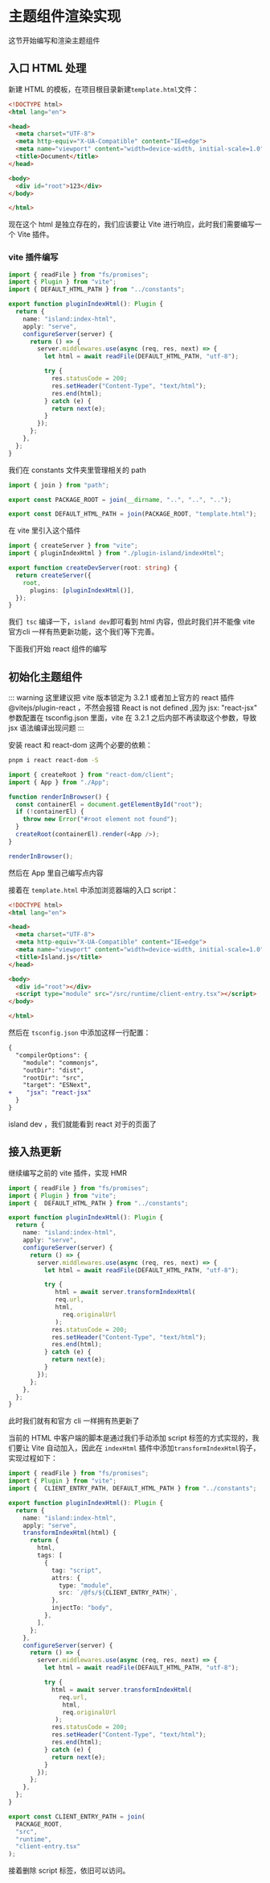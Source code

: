 # 主题组件渲染实现

这节开始编写和渲染主题组件

## 入口 HTML 处理

新建 HTML 的模板，在项目根目录新建`template.html`文件：

```html
<!DOCTYPE html>
<html lang="en">

<head>
  <meta charset="UTF-8">
  <meta http-equiv="X-UA-Compatible" content="IE=edge">
  <meta name="viewport" content="width=device-width, initial-scale=1.0">
  <title>Document</title>
</head>

<body>
  <div id="root">123</div>
</body>

</html>
```

现在这个 html 是独立存在的，我们应该要让 Vite 进行响应，此时我们需要编写一个 Vite 插件。

### vite 插件编写

```typescript
import { readFile } from "fs/promises";
import { Plugin } from "vite";
import { DEFAULT_HTML_PATH } from "../constants";

export function pluginIndexHtml(): Plugin {
  return {
    name: "island:index-html",
    apply: "serve",
    configureServer(server) {
      return () => {
        server.middlewares.use(async (req, res, next) => {
          let html = await readFile(DEFAULT_HTML_PATH, "utf-8");

          try {
            res.statusCode = 200;
            res.setHeader("Content-Type", "text/html");
            res.end(html);
          } catch (e) {
            return next(e);
          }
        });
      };
    },
  };
}
```

我们在 constants 文件夹里管理相关的 path

```typescript
import { join } from "path";

export const PACKAGE_ROOT = join(__dirname, "..", "..", "..");

export const DEFAULT_HTML_PATH = join(PACKAGE_ROOT, "template.html");
```

在 vite 里引入这个插件

```typescript
import { createServer } from "vite";
import { pluginIndexHtml } from "./plugin-island/indexHtml";

export function createDevServer(root: string) {
  return createServer({
    root,
	  plugins: [pluginIndexHtml()],
  });
}
```

我们` tsc` 编译一下，`island dev`即可看到 html 内容，但此时我们并不能像 vite 官方cli 一样有热更新功能，这个我们等下完善。

下面我们开始 react 组件的编写

## 初始化主题组件

::: warning
这里建议把 vite 版本锁定为 3.2.1 或者加上官方的 react 插件 @vitejs/plugin-react ，不然会报错 React is not defined ,因为 jsx: "react-jsx" 参数配置在 tsconfig.json 里面，vite 在 3.2.1 之后内部不再读取这个参数，导致 jsx 语法编译出现问题
:::

安装 react 和 react-dom 这两个必要的依赖：

```bash
pnpm i react react-dom -S
```



```typescript
import { createRoot } from "react-dom/client";
import { App } from "./App";

function renderInBrowser() {
  const containerEl = document.getElementById("root");
  if (!containerEl) {
    throw new Error("#root element not found");
  }
  createRoot(containerEl).render(<App />);
}

renderInBrowser();
```

然后在 App 里自己编写点内容

接着在 `template.html` 中添加浏览器端的入口 script：

```html
<!DOCTYPE html>
<html lang="en">

<head>
  <meta charset="UTF-8">
  <meta http-equiv="X-UA-Compatible" content="IE=edge">
  <meta name="viewport" content="width=device-width, initial-scale=1.0">
  <title>Island.js</title>
</head>

<body>
  <div id="root"></div>
  <script type="module" src="/src/runtime/client-entry.tsx"></script>
</body>

</html>
```

然后在 `tsconfig.json` 中添加这样一行配置：

```diff
{
  "compilerOptions": {
    "module": "commonjs",
    "outDir": "dist",
    "rootDir": "src",
    "target": "ESNext",
+    "jsx": "react-jsx"
  }
}
```

island dev ，我们就能看到 react 对于的页面了

## 接入热更新

继续编写之前的 vite 插件，实现 HMR

```typescript
import { readFile } from "fs/promises";
import { Plugin } from "vite";
import {  DEFAULT_HTML_PATH } from "../constants";

export function pluginIndexHtml(): Plugin {
  return {
    name: "island:index-html",
    apply: "serve",
    configureServer(server) {
      return () => {
        server.middlewares.use(async (req, res, next) => {
          let html = await readFile(DEFAULT_HTML_PATH, "utf-8");

          try {
             html = await server.transformIndexHtml(
             req.url,
             html,
               req.originalUrl
             );
            res.statusCode = 200;
            res.setHeader("Content-Type", "text/html");
            res.end(html);
          } catch (e) {
            return next(e);
          }
        });
      };
    },
  };
}
```

此时我们就有和官方 cli 一样拥有热更新了

当前的 HTML 中客户端的脚本是通过我们手动添加 script 标签的方式实现的，我们要让 Vite 自动加入，因此在 `indexHtml` 插件中添加`transformIndexHtml`钩子，实现过程如下：

```typescript
import { readFile } from "fs/promises";
import { Plugin } from "vite";
import {  CLIENT_ENTRY_PATH, DEFAULT_HTML_PATH } from "../constants";

export function pluginIndexHtml(): Plugin {
  return {
    name: "island:index-html",
    apply: "serve",
    transformIndexHtml(html) {
      return {
        html,
        tags: [
          {
            tag: "script",
            attrs: {
              type: "module",
              src: `/@fs/${CLIENT_ENTRY_PATH}`,
            },
            injectTo: "body",
          },
        ],
      };
    },
    configureServer(server) {
      return () => {
        server.middlewares.use(async (req, res, next) => {
          let html = await readFile(DEFAULT_HTML_PATH, "utf-8");

          try {
            html = await server.transformIndexHtml(
              req.url,
               html,
               req.originalUrl
             );
            res.statusCode = 200;
            res.setHeader("Content-Type", "text/html");
            res.end(html);
          } catch (e) {
            return next(e);
          }
        });
      };
    },
  };
}
```

```typescript
export const CLIENT_ENTRY_PATH = join(
  PACKAGE_ROOT,
  "src",
  "runtime",
  "client-entry.tsx"
);
```

接着删除 script 标签，依旧可以访问。
